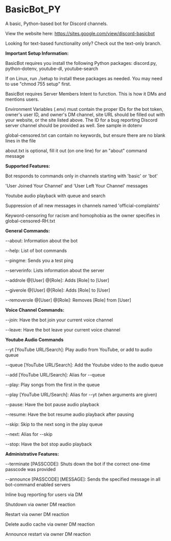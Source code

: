 # BasicBot_PY

A basic, Python-based bot for Discord channels.

View the website here: https://sites.google.com/view/discord-basicbot

Looking for text-based functionality only? Check out the text-only branch.

**Important Setup Information:**

BasicBot requires you install the following Python packages: discord.py, python-dotenv, youtube-dl, youtube-search

If on Linux, run ./setup to install these packages as needed. You may need to use "chmod 755 setup" first.

BasicBot requires Server Members Intent to function. This is how it DMs and mentions users.

Environment Variables (.env) must contain the proper IDs for the bot token, owner's user ID, and owner's DM channel, site URL should be filled out with your website, or the site listed above. The ID for a bug reporting Discord server channel should be provided as well. See sample in dotenv

global-censored.txt can contain no keywords, but ensure there are no blank lines in the file

about.txt is optional, fill it out (on one line) for an "about" command message

**Supported Features:**

Bot responds to commands only in channels starting with 'basic' or 'bot'

'User Joined Your Channel' and 'User Left Your Channel' messages

Youtube audio playback with queue and search

Suppression of all new messages in channels named 'official-complaints'

Keyword-censoring for racism and homophobia as the owner specifies in global-censored-RH.txt

**General Commands:**

--about: Information about the bot

--help: List of bot commands

--pingme: Sends you a test ping

--serverinfo: Lists information about the server

--addrole @[User] @[Role]: Adds [Role] to [User]

--giverole @[User] @[Role]: Adds [Role] to [User]

--removerole @[User] @[Role]: Removes [Role] from [User]

**Voice Channel Commands:**

--join: Have the bot join your current voice channel

--leave: Have the bot leave your current voice channel

**Youtube Audio Commands**

--yt [YouTube URL/Search]: Play audio from YouTube, or add to audio queue

--queue [YouTube URL/Search]: Add the Youtube video to the audio queue

--add [YouTube URL/Search]: Alias for --queue

--play: Play songs from the first in the queue

--play [YouTube URL/Search]: Alias for --yt (when arguments are given)

--pause: Have the bot pause audio playback

--resume: Have the bot resume audio playback after pausing

--skip: Skip to the next song in the play queue

--next: Alias for --skip

--stop: Have the bot stop audio playback

**Administrative Features:**

--terminate [PASSCODE]: Shuts down the bot if the correct one-time passcode was provided

--announce [PASSCODE] [MESSAGE]: Sends the specified message in all bot-command enabled servers

Inline bug reporting for users via DM

Shutdown via owner DM reaction

Restart via owner DM reaction

Delete audio cache via owner DM reaction

Announce restart via owner DM reaction
